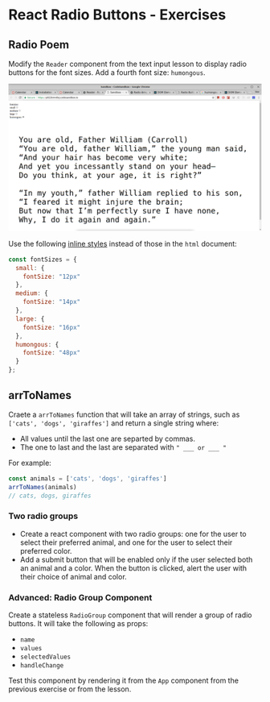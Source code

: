 # React Radio Buttons - Exercises

## Radio Poem

Modify the `Reader` component from the text input lesson to display radio buttons for the font sizes. Add a fourth font size: `humongous`.

![radio reader](assets/radio_reader.png?raw=true)

Use the following [inline styles](https://www.reactenlightenment.com/react-jsx/5.6.html) instead of those in the `html` document:

```js
const fontSizes = {
  small: {
    fontSize: "12px"
  },
  medium: {
    fontSize: "14px"
  },
  large: {
    fontSize: "16px"
  },
  humongous: {
    fontSize: "48px"
  }
};
```

## arrToNames

Craete a `arrToNames` function that will take an array of strings, such as `['cats', 'dogs', 'giraffes']` and return a single string where:

* All values until the last one are separted by commas.
* The one to last and the last are separated with `" ___ or ___ "`

For example:

```js
const animals = ['cats', 'dogs', 'giraffes']
arrToNames(animals)
// cats, dogs, giraffes
```

### Two radio groups

* Create a react component with two radio groups: one for the user to select their preferred animal, and one for the user to select their preferred color.
* Add a submit button that will be enabled only if the user selected both an animal and a color. When the button is clicked, alert the user with their choice of animal and color.

### Advanced: Radio Group Component

Create a stateless `RadioGroup` component that will render a group of radio buttons. It will take the following as props:

* `name`
* `values`
* `selectedValues`
* `handleChange`

Test this component by rendering it from the `App` component from the previous exercise or from the lesson.